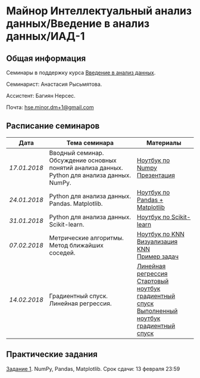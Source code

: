 # Майнор Интеллектуальный анализ данных/Введение в анализ данных/ИАД-1

## Общая информация

Семинары в поддержку курса 
[Введение в анализ данных](http://wiki.cs.hse.ru/%D0%9C%D0%B0%D0%B9%D0%BD%D0%BE%D1%80_%D0%98%D0%BD%D1%82%D0%B5%D0%BB%D0%BB%D0%B5%D0%BA%D1%82%D1%83%D0%B0%D0%BB%D1%8C%D0%BD%D1%8B%D0%B9_%D0%B0%D0%BD%D0%B0%D0%BB%D0%B8%D0%B7_%D0%B4%D0%B0%D0%BD%D0%BD%D1%8B%D1%85/%D0%92%D0%B2%D0%B5%D0%B4%D0%B5%D0%BD%D0%B8%D0%B5_%D0%B2_%D0%B0%D0%BD%D0%B0%D0%BB%D0%B8%D0%B7_%D0%B4%D0%B0%D0%BD%D0%BD%D1%8B%D1%85).

Семинарист: Анастасия Рысьмятова.

Ассистент: Багиян Нерсес.

Почта: hse.minor.dm+1@gmail.com

## Расписание семинаров

| Дата  | Тема семинара | Материалы |
| ------------- | ------------- | ------------- |
| *17.01.2018*  | Вводный семинар. Обсуждение основных понятий анализа данных. Python для анализа данных. NumPy. | [Ноутбук по Numpy](https://github.com/AnastasiaRysmyatova/IAD-1/blob/master/materials/ipython_notebook_numpy.ipynb)<br/> [Презентация](https://github.com/AnastasiaRysmyatova/IAD-1/blob/master/materials/Семинар1.pdf)|
| *24.01.2018*  | Python для анализа данных. Pandas. Matplotlib. | [Ноутбук по Pandas + Matplotlib](https://github.com/AnastasiaRysmyatova/IAD-1/blob/master/materials/ipython_notebook_pandas_matplotlib.ipynb)|
| *31.01.2018*  | Python для анализа данных. Scikit-learn.| [Ноутбук по Scikit-learn](https://github.com/AnastasiaRysmyatova/IAD-1/blob/master/materials/Scikit-learn.ipynb)|
| *07.02.2018*  | Метрические алгоритмы. Метод ближайших соседей.| [Ноутбук по KNN](https://github.com/AnastasiaRysmyatova/IAD-1/blob/master/materials/KNN_ipython_notebook.ipynb)<br/> [Визуализация KNN  ](https://github.com/AnastasiaRysmyatova/IAD-1/blob/master/materials/KNN.ipynb) <br/> [ Пример задач ](http://nbviewer.jupyter.org/github/shestakoff/minor_da_2017/blob/master/colloc_knn.ipynb)|
| *14.02.2018*  | Градиентный спуск. Линейная регрессия.| [Линейная регрессия](https://github.com/AnastasiaRysmyatova/IAD-1/blob/master/materials/Seminar5_LR.ipynb) <br/> [Стартовый ноутбук градиентный спуск](https://github.com/AnastasiaRysmyatova/IAD-1/blob/master/materials/Seminar5_3d_starter.ipynb) <br/> [ Выполненный ноутбук градиентный спуск ](https://github.com/AnastasiaRysmyatova/IAD-1/blob/master/materials/Seminar5_3d_solution.ipynb)|

## Практические задания
 [Задание 1](https://github.com/AnastasiaRysmyatova/IAD-1/blob/master/materials/HW1_Username.ipynb).  NumPy, Pandas, Matplotlib. Срок сдачи: 13 февраля 23:59  



